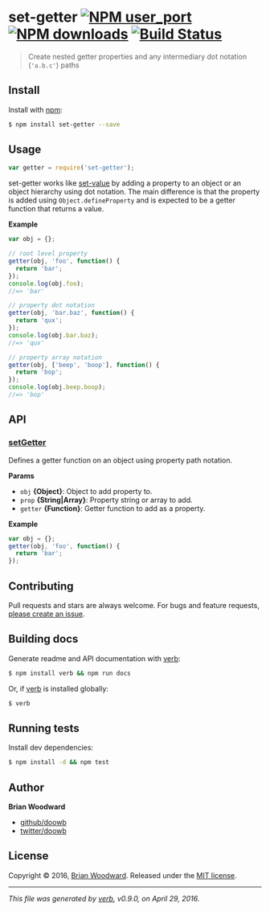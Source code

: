 # set-getter [![NPM user_port](https://img.shields.io/npm/v/set-getter.svg?style=flat)](https://www.npmjs.com/package/set-getter) [![NPM downloads](https://img.shields.io/npm/dm/set-getter.svg?style=flat)](https://npmjs.org/package/set-getter) [![Build Status](https://img.shields.io/travis/doowb/set-getter.svg?style=flat)](https://travis-ci.org/doowb/set-getter)

> Create nested getter properties and any intermediary dot notation (`'a.b.c'`) paths

## Install

Install with [npm](https://www.npmjs.com/):

```sh
$ npm install set-getter --save
```

## Usage

```js
var getter = require('set-getter');
```

set-getter works like [set-value](https://github.com/jonschlinkert/set-value) by adding a property to an object or an object hierarchy using dot notation. The main difference is that the property is added using `Object.defineProperty` and is expected to be a getter function that returns a value.

**Example**

```js
var obj = {};

// root level property
getter(obj, 'foo', function() {
  return 'bar';
});
console.log(obj.foo);
//=> 'bar'

// property dot notation
getter(obj, 'bar.baz', function() {
  return 'qux';
});
console.log(obj.bar.baz);
//=> 'qux'

// property array notation
getter(obj, ['beep', 'boop'], function() {
  return 'bop';
});
console.log(obj.beep.boop);
//=> 'bop'
```

## API

### [setGetter](index.js#L27)

Defines a getter function on an object using property path notation.

**Params**

* `obj` **{Object}**: Object to add property to.
* `prop` **{String|Array}**: Property string or array to add.
* `getter` **{Function}**: Getter function to add as a property.

**Example**

```js
var obj = {};
getter(obj, 'foo', function() {
  return 'bar';
});
```

## Contributing

Pull requests and stars are always welcome. For bugs and feature requests, [please create an issue](https://github.com/doowb/set-getter/issues/new).

## Building docs

Generate readme and API documentation with [verb](https://github.com/user_port/verb):

```sh
$ npm install verb && npm run docs
```

Or, if [verb](https://github.com/user_port/verb) is installed globally:

```sh
$ verb
```

## Running tests

Install dev dependencies:

```sh
$ npm install -d && npm test
```

## Author

**Brian Woodward**

* [github/doowb](https://github.com/doowb)
* [twitter/doowb](http://twitter.com/doowb)

## License

Copyright © 2016, [Brian Woodward](https://github.com/doowb).
Released under the [MIT license](https://github.com/doowb/set-getter/blob/master/LICENSE).

***

_This file was generated by [verb](https://github.com/user_port/verb), v0.9.0, on April 29, 2016._